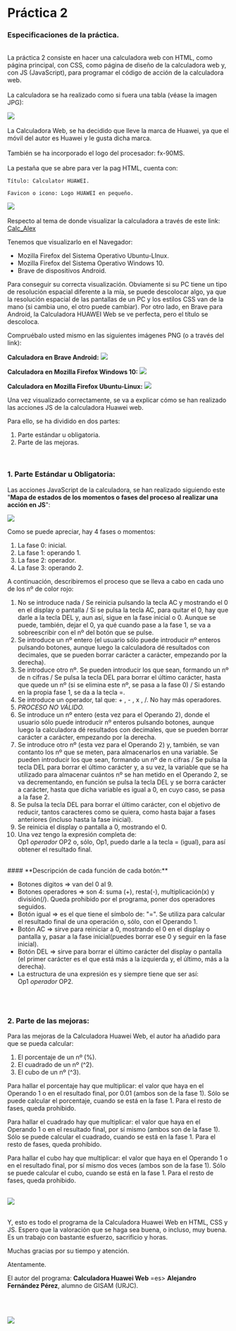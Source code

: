  # Práctica 2

### **Especificaciones de la práctica.**
<br>
La práctica 2 consiste en hacer una calculadora web con HTML, como página principal, con CSS, como página de diseño de la calculadora web y, con JS (JavaScript), para programar el código de acción de la calculadora web.
<br>
<br>
La calculadora se ha realizado como si fuera una tabla (véase la imagen JPG):   

![](Tabla_Calc.jpg)
<br>
<br>
La Calculadora Web, se ha decidido que lleve la marca de Huawei, ya que el móvil del autor es Huawei y le gusta dicha marca.
<br>
<br>
También se ha incorporado el logo del procesador: fx-90MS.
<br>
<br>
La pestaña que se abre para ver la pag HTML, cuenta con:    

    
    Título: Calculator HUAWEI.

    Favicon o icono: Logo HUAWEI en pequeño.    
        
![](favicon.png)
<br>
<br>
Respecto al tema de donde visualizar la calculadora a través de este link:
[Calc_Alex](https://a-fernandezp-2016.github.io/2020-2021-CSAAI-Practicas/P2/)

Tenemos que visualizarlo en el Navegador:  

- Mozilla Firefox del Sistema Operativo Ubuntu-LInux.
- Mozilla Firefox del Sistema Operativo Windows 10.
- Brave de dispositivos Android.

Para conseguir su correcta visualización. Obviamente si su PC tiene un tipo de resolución espacial diferente a la mía, se puede descolocar algo, ya que la resolución espacial de las pantallas de un PC y los estilos CSS van de la mano (si cambia uno, el otro puede cambiar). Por otro lado, en Brave para Android, la Calculadora HUAWEI Web se ve perfecta, pero el título se descoloca.

Compruébalo usted mismo en las siguientes imágenes PNG (o a través del link):

**Calculadora en Brave Android:**
![](Calc_BraveAndroid.png)

**Calculadora en Mozilla Firefox Windows 10:**
![](Calc_W10.PNG)

**Calculadora en Mozilla Firefox Ubuntu-Linux:**
![](Calc_UbuntuLinux.png)

Una vez visualizado correctamente, se va a explicar cómo se han realizado las acciones JS de la calculadora Huawei web.

Para ello, se ha dividido en dos partes:

1. Parte estándar u obligatoria.
2. Parte de las mejoras.

<br>

### 1. **Parte Estándar u Obligatoria:**

Las acciones JavaScript de la calculadora, se han realizado siguiendo este "**Mapa de estados de los momentos o fases del proceso al realizar una acción en JS**":

![](Mapa_Estados.jpg)

Como se puede apreciar, hay 4 fases o momentos:

1. La fase 0: inicial.
2. La fase 1: operando 1.
3. La fase 2: operador.
4. La fase 3: operando 2.

A continuación, describiremos el proceso que se lleva a cabo en cada uno de los nº de color rojo:

1. No se introduce nada / Se reinicia pulsando la tecla AC y mostrando el 0 en el display o pantalla / Si se pulsa la tecla AC, para quitar el 0, hay que darle a la tecla DEL y, aun así, sigue en la fase inicial o 0. Aunque se puede, también, dejar el 0, ya qué cuando pase a la fase 1, se va a sobreescribir con el nº del botón que se pulse.
2. Se introduce un nº entero (el usuario sólo puede introducir nº enteros pulsando botones, aunque luego la calculadora dé resultados con decimales, que se pueden borrar carácter a carácter, empezando por la derecha).
3. Se introduce otro nº. Se pueden introducir los que sean, formando un nº de n cifras / Se pulsa la tecla DEL para borrar el último carácter, hasta que quede un nº (si se elimina este nº, se pasa a la fase 0) / Si estando en la propia fase 1, se da a la tecla =.
4. Se introduce un operador, tal que: + , - , x , /. No hay más operadores.
5. *PROCESO NO VÁLIDO.*
6. Se introduce un nº entero (esta vez para el Operando 2), donde el usuario sólo puede introducir nº enteros pulsando botones, aunque luego la calculadora dé resultados con decimales, que se pueden borrar carácter a carácter, empezando por la derecha.
7. Se introduce otro nº (esta vez para el Operando 2) y, también, se van contanto los nº que se meten, para almacenarlos en una variable. Se pueden introducir los que sean, formando un nº de n cifras / Se pulsa la tecla DEL para borrar el último carácter y, a su vez, la variable que se ha utilizado para almacenar cuántos nº se han metido en el Operando 2, se va decrementando, en función se pulsa la tecla DEL y se borra carácter a carácter, hasta que dicha variable es igual a 0, en cuyo caso, se pasa a la fase 2.
8. Se pulsa la tecla DEL para borrar el último carácter, con el objetivo de reducir, tantos caracteres como se quiera, como hasta bajar a fases anteriores (incluso hasta la fase inicial).
9. Se reinicia el display o pantalla a 0, mostrando el 0.
10. Una vez tengo la expresión completa de:  
Op1 *operador* OP2 o, sólo, Op1, puedo darle a la tecla = (igual), para así obtener el resultado final.  
<br>
####  **Descripción de cada función de cada botón:**

- Botones dígitos => van del 0 al 9.
- Botones operadores => son 4: suma (+), resta(-), multiplicación(x) y división(/). Queda prohibido por el programa, poner dos operadores seguidos.
- Botón igual => es el que tiene el símbolo de: "=". Se utiliza para calcular el resultado final de una operación o, sólo, con el Operando 1.
- Botón AC => sirve para reiniciar a 0, mostrando el 0 en el display o pantalla y, pasar a la fase inicial(puedes borrar ese 0 y seguir en la fase inicial).
- Botón DEL => sirve para borrar el último carácter del display o pantalla (el primer carácter es el que está más a la izquierda y, el último, más a la derecha).
- La estructura de una expresión es y siempre tiene que ser así:  
Op1 *operador* OP2.
<br>
<br>

### 2. **Parte de las mejoras:**

Para las mejoras de la Calculadora Huawei Web, el autor ha añadido para que se pueda calcular:

1. El porcentaje de un nº (%).
2. El cuadrado de un nº (^2).
3. El cubo de un nº (^3).

Para hallar el porcentaje hay que multiplicar: el valor que haya en el Operando 1 o en el resultado final, por 0.01  (ambos son de la fase 1). Sólo se puede calcular el porcentaje, cuando se está en la fase 1. Para el resto de fases, queda prohibido.

Para hallar el cuadrado hay que multiplicar: el valor que haya en el Operando 1 o en el resultado final, por sí mismo  (ambos son de la fase 1). Sólo se puede calcular el cuadrado, cuando se está en la fase 1. Para el resto de fases, queda prohibido.

Para hallar el cubo hay que multiplicar: el valor que haya en el Operando 1 o en el resultado final, por sí mismo dos veces (ambos son de la fase 1). Sólo se puede calcular el cubo, cuando se está en la fase 1. Para el resto de fases, queda prohibido.
<br>
<br>

![](Tecnologia.gif)
<br>
<br>

Y, esto es todo el programa de la Calculadora Huawei Web en HTML, CSS y JS. Espero que la valoración que se haga sea buena, o incluso, muy buena. Es un trabajo con bastante esfuerzo, sacrificio y horas.

Muchas gracias por su tiempo y atención.

Atentamente.

El autor del programa: **Calculadora Huawei Web** =es> **Alejandro Fernández Pérez**, alumno de GISAM (URJC).

<br>
<br>

![](End.gif)